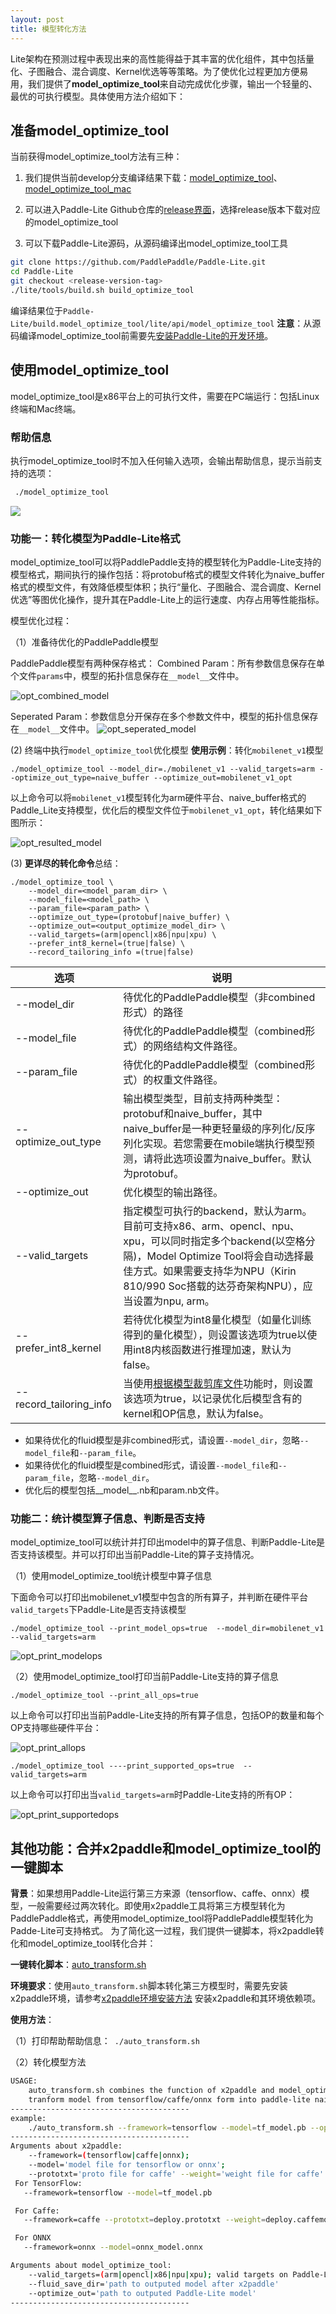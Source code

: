 ```yaml
---
layout: post
title: 模型转化方法
---
```


Lite架构在预测过程中表现出来的高性能得益于其丰富的优化组件，其中包括量化、子图融合、混合调度、Kernel优选等等策略。为了使优化过程更加方便易用，我们提供了**model_optimize_tool**来自动完成优化步骤，输出一个轻量的、最优的可执行模型。具体使用方法介绍如下：

## 准备model_optimize_tool
当前获得model_optimize_tool方法有三种：

1. 我们提供当前develop分支编译结果下载：[model_optimize_tool](https://paddlelite-data.bj.bcebos.com/model_optimize_tool%2Fmodel_optimize_tool)、[model_optimize_tool_mac](https://paddlelite-data.bj.bcebos.com/model_optimize_tool%2Fmodel_optimize_tool_mac)

2. 可以进入Paddle-Lite Github仓库的[release界面](https://github.com/PaddlePaddle/Paddle-Lite/releases)，选择release版本下载对应的model_optimize_tool

3. 可以下载Paddle-Lite源码，从源码编译出model_optimize_tool工具
```bash
git clone https://github.com/PaddlePaddle/Paddle-Lite.git
cd Paddle-Lite
git checkout <release-version-tag>
./lite/tools/build.sh build_optimize_tool
```
编译结果位于`Paddle-Lite/build.model_optimize_tool/lite/api/model_optimize_tool`
**注意**：从源码编译model_optimize_tool前需要先[安装Paddle-Lite的开发环境](../source_compile)。

## 使用model_optimize_tool

model_optimize_tool是x86平台上的可执行文件，需要在PC端运行：包括Linux终端和Mac终端。

### 帮助信息
 执行model_optimize_tool时不加入任何输入选项，会输出帮助信息，提示当前支持的选项：
```bash
 ./model_optimize_tool
```
![](https://user-images.githubusercontent.com/45189361/71724953-2842c980-2e6d-11ea-8ff5-7d20083ba297.png)

### 功能一：转化模型为Paddle-Lite格式
model_optimize_tool可以将PaddlePaddle支持的模型转化为Paddle-Lite支持的模型格式，期间执行的操作包括：将protobuf格式的模型文件转化为naive_buffer格式的模型文件，有效降低模型体积；执行“量化、子图融合、混合调度、Kernel优选”等图优化操作，提升其在Paddle-Lite上的运行速度、内存占用等性能指标。

模型优化过程：

（1）准备待优化的PaddlePaddle模型

PaddlePaddle模型有两种保存格式：
   Combined Param：所有参数信息保存在单个文件`params`中，模型的拓扑信息保存在`__model__`文件中。

![opt_combined_model](https://user-images.githubusercontent.com/45189361/71725708-de0f1780-2e6f-11ea-9205-a12a0ec26e02.png)

   Seperated Param：参数信息分开保存在多个参数文件中，模型的拓扑信息保存在`__model__`文件中。
![opt_seperated_model](https://user-images.githubusercontent.com/45189361/71724977-47d9f200-2e6d-11ea-934b-fb068d45b700.png)

(2) 终端中执行`model_optimize_tool`优化模型
**使用示例**：转化`mobilenet_v1`模型
```
./model_optimize_tool --model_dir=./mobilenet_v1 --valid_targets=arm --optimize_out_type=naive_buffer --optimize_out=mobilenet_v1_opt
```
以上命令可以将`mobilenet_v1`模型转化为arm硬件平台、naive_buffer格式的Paddle_Lite支持模型，优化后的模型文件位于`mobilenet_v1_opt`，转化结果如下图所示：

![opt_resulted_model](https://user-images.githubusercontent.com/45189361/71725712-e10a0800-2e6f-11ea-8cdf-bdc1e1bc2fbc.png)


(3) **更详尽的转化命令**总结：

```shell
./model_optimize_tool \
    --model_dir=<model_param_dir> \
    --model_file=<model_path> \
    --param_file=<param_path> \
    --optimize_out_type=(protobuf|naive_buffer) \
    --optimize_out=<output_optimize_model_dir> \
    --valid_targets=(arm|opencl|x86|npu|xpu) \
    --prefer_int8_kernel=(true|false) \
    --record_tailoring_info =(true|false)
```

| 选项         | 说明 |
| ------------------- | ------------------------------------------------------------ |
| --model_dir         | 待优化的PaddlePaddle模型（非combined形式）的路径 |
| --model_file        | 待优化的PaddlePaddle模型（combined形式）的网络结构文件路径。 |
| --param_file        | 待优化的PaddlePaddle模型（combined形式）的权重文件路径。 |
| --optimize_out_type | 输出模型类型，目前支持两种类型：protobuf和naive_buffer，其中naive_buffer是一种更轻量级的序列化/反序列化实现。若您需要在mobile端执行模型预测，请将此选项设置为naive_buffer。默认为protobuf。 |
| --optimize_out      | 优化模型的输出路径。                                         |
| --valid_targets     | 指定模型可执行的backend，默认为arm。目前可支持x86、arm、opencl、npu、xpu，可以同时指定多个backend(以空格分隔)，Model Optimize Tool将会自动选择最佳方式。如果需要支持华为NPU（Kirin 810/990 Soc搭载的达芬奇架构NPU），应当设置为npu, arm。 |
| --prefer_int8_kernel | 若待优化模型为int8量化模型（如量化训练得到的量化模型），则设置该选项为true以使用int8内核函数进行推理加速，默认为false。                          |
| --record_tailoring_info | 当使用[根据模型裁剪库文件](../library_tailoring)功能时，则设置该选项为true，以记录优化后模型含有的kernel和OP信息，默认为false。 |

* 如果待优化的fluid模型是非combined形式，请设置`--model_dir`，忽略`--model_file`和`--param_file`。
* 如果待优化的fluid模型是combined形式，请设置`--model_file`和`--param_file`，忽略`--model_dir`。
* 优化后的模型包括__model__.nb和param.nb文件。

### 功能二：统计模型算子信息、判断是否支持

model_optimize_tool可以统计并打印出model中的算子信息、判断Paddle-Lite是否支持该模型。并可以打印出当前Paddle-Lite的算子支持情况。

（1）使用model_optimize_tool统计模型中算子信息

下面命令可以打印出mobilenet_v1模型中包含的所有算子，并判断在硬件平台`valid_targets`下Paddle-Lite是否支持该模型

`./model_optimize_tool --print_model_ops=true  --model_dir=mobilenet_v1 --valid_targets=arm`

![opt_print_modelops](https://user-images.githubusercontent.com/45189361/71725716-e404f880-2e6f-11ea-8db6-81d61aaca481.png)

（2）使用model_optimize_tool打印当前Paddle-Lite支持的算子信息

`./model_optimize_tool --print_all_ops=true`

以上命令可以打印出当前Paddle-Lite支持的所有算子信息，包括OP的数量和每个OP支持哪些硬件平台：

![opt_print_allops](https://user-images.githubusercontent.com/45189361/71725719-e6675280-2e6f-11ea-8f03-035f3b7950cd.png)

`./model_optimize_tool ----print_supported_ops=true  --valid_targets=arm`

以上命令可以打印出当`valid_targets=arm`时Paddle-Lite支持的所有OP：

![opt_print_supportedops](https://user-images.githubusercontent.com/45189361/71725721-e8311600-2e6f-11ea-91b0-a3e014aea096.png)

## 其他功能：合并x2paddle和model_optimize_tool的一键脚本

**背景**：如果想用Paddle-Lite运行第三方来源（tensorflow、caffe、onnx）模型，一般需要经过两次转化。即使用x2paddle工具将第三方模型转化为PaddlePaddle格式，再使用model_optimize_tool将PaddlePaddle模型转化为Padde-Lite可支持格式。
为了简化这一过程，我们提供一键脚本，将x2paddle转化和model_optimize_tool转化合并：


**一键转化脚本**：[auto_transform.sh](https://paddlelite-data.bj.bcebos.com/model_optimize_tool%2Fauto_transform.sh)


**环境要求**：使用`auto_transform.sh`脚本转化第三方模型时，需要先安装x2paddle环境，请参考[x2paddle环境安装方法](https://github.com/PaddlePaddle/X2Paddle#环境依赖) 安装x2paddle和其环境依赖项。

**使用方法**：

（1）打印帮助帮助信息：` ./auto_transform.sh`

（2）转化模型方法

```bash
USAGE:
    auto_transform.sh combines the function of x2paddle and model_optimize_tool, it can 
    tranform model from tensorflow/caffe/onnx form into paddle-lite naive-buffer form.
----------------------------------------
example:
    ./auto_transform.sh --framework=tensorflow --model=tf_model.pb --optimize_out=opt_model_result
----------------------------------------
Arguments about x2paddle:
    --framework=(tensorflow|caffe|onnx);
    --model='model file for tensorflow or onnx';
    --prototxt='proto file for caffe' --weight='weight file for caffe'
 For TensorFlow:
   --framework=tensorflow --model=tf_model.pb

 For Caffe:
   --framework=caffe --prototxt=deploy.prototxt --weight=deploy.caffemodel

 For ONNX
   --framework=onnx --model=onnx_model.onnx

Arguments about model_optimize_tool:
    --valid_targets=(arm|opencl|x86|npu|xpu); valid targets on Paddle-Lite.
    --fluid_save_dir='path to outputed model after x2paddle'
    --optimize_out='path to outputed Paddle-Lite model'
----------------------------------------
```